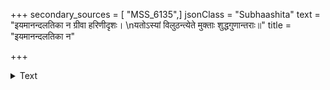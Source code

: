 +++
secondary_sources = [ "MSS_6135",]
jsonClass = "Subhaashita"
text = "इयमानन्दलतिका न ग्रीवा हरिणीदृशः।  \nयतोऽस्यां विलुठन्त्येते मुक्ताः शुद्धगुणान्तराः॥"
title = "इयमानन्दलतिका न"

+++

<details><summary>Text</summary>

इयमानन्दलतिका न ग्रीवा हरिणीदृशः।  
यतोऽस्यां विलुठन्त्येते मुक्ताः शुद्धगुणान्तराः॥
</details>
